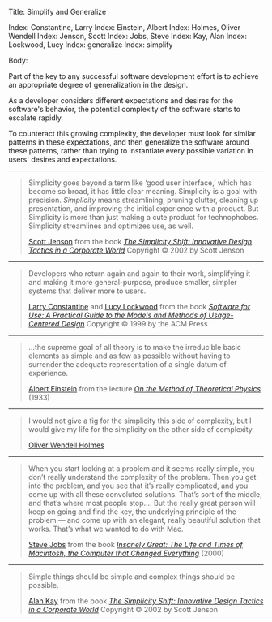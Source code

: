 Title: Simplify and Generalize

Index: Constantine, Larry
Index: Einstein, Albert
Index: Holmes, Oliver Wendell
Index: Jenson, Scott
Index: Jobs, Steve
Index: Kay, Alan
Index: Lockwood, Lucy
Index: generalize
Index: simplify

Body:

Part of the key to any successful software development effort is to achieve an appropriate degree of generalization in the design.

As a developer considers different expectations and desires for the software's behavior, the potential complexity of the software starts to escalate rapidly.

To counteract this growing complexity, the developer must look for similar patterns in these expectations, and then generalize the software around these patterns, rather than trying to instantiate every possible variation in users' desires and expectations.

----

<blockquote>
<p>
Simplicity goes beyond a term like &#8216;good user interface,&#8217; which has become so broad, it has little clear meaning. Simplicity is a goal with precision. <em>Simplicity</em> means streamlining, pruning clutter, cleaning up presentation, and improving the initial experience with a product. But Simplicity is more than just making a cute product for technophobes. Simplicity streamlines and optimizes use, as well.</p>

<p class="bq-footer">
<a href="http://en.wikipedia.org/wiki/Scott_Jenson" class="reflink" target="ref">Scott Jenson</a> from the book <cite><a href="bibliography.html#jenson-2002">The Simplicity Shift: Innovative Design Tactics in a Corporate World</a></cite> Copyright &copy; 2002 by Scott Jenson
</p>
</blockquote>

----

<blockquote>
<p>
Developers who return again and again to their work, simplifying it and making it more general-purpose, produce smaller, simpler systems that deliver more to users.</p>

<p class="bq-footer">
<a href="http://en.wikipedia.org/wiki/Larry_Constantine" class="reflink" target="ref">Larry Constantine</a> and <a href="http://en.wikipedia.org/wiki/Lucy_Lockwood" class="reflink" target="ref">Lucy Lockwood</a> from the book <cite><a href="bibliography.html#constantine-lockwood-1999">Software for Use: A Practical Guide to the Models and Methods of Usage-Centered Design</a></cite> Copyright &copy; 1999 by the ACM Press
</p>
</blockquote>

----

<blockquote>
<p>
...the supreme goal of all theory is to make the irreducible basic elements as simple and as few as possible without having to surrender the adequate representation of a single datum of experience.</p>

<p class="bq-footer">
<a href="http://en.wikipedia.org/wiki/Albert_Einstein" class="reflink" target="ref">Albert Einstein</a> from the lecture <cite><a href="bibliography.html#einstein-1933">On the Method of Theoretical Physics</a></cite> (1933)
</p>
</blockquote>

----

<blockquote>
<p>
I would not give a fig for the simplicity this side of complexity, but I would give my life for the simplicity on the other side of complexity.</p>

<p class="bq-footer">
<a href="http://en.wikipedia.org/wiki/Oliver_Wendell_Holmes" class="reflink" target="ref">Oliver Wendell Holmes</a>
</p>
</blockquote>


----

<blockquote>
<p>
When you start looking at a problem and it seems really simple, you don&#8217;t really understand the complexity of the problem. Then you get into the problem, and you see that it&#8217;s really complicated, and you come up with all these convoluted solutions. That&#8217;s sort of the middle, and that&#8217;s where most people stop.... But the really great person will keep on going and find the key, the underlying principle of the problem &#8212; and come up with an elegant, really beautiful solution that works. That&#8217;s what we wanted to do with Mac.</p>

<p class="bq-footer">
<a href="http://en.wikipedia.org/wiki/Steve_Jobs" class="reflink" target="ref">Steve Jobs</a> from the book <cite><a href="bibliography.html#jobs-2000-insanely">Insanely Great: The Life and Times of Macintosh, the Computer that Changed Everything</a></cite> (2000)
</p>
</blockquote>

----

<blockquote>
<p>
Simple things should be simple and complex things should be possible.</p>

<p class="bq-footer">
<a href="http://en.wikipedia.org/wiki/Alan_Kay" class="reflink" target="ref">Alan Kay</a> from the book <cite><a href="bibliography.html#jenson-2002">The Simplicity Shift: Innovative Design Tactics in a Corporate World</a></cite> Copyright &copy; 2002 by Scott Jenson
</p>
</blockquote>







